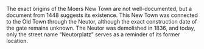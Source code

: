 The exact origins of the Moers New Town are not well-documented, but a document from 1448 suggests its existence. This New Town was connected to the Old Town through the Neutor, although the exact construction date of the gate remains unknown. The Neutor was demolished in 1836, and today, only the street name “Neutorplatz” serves as a reminder of its former location.

